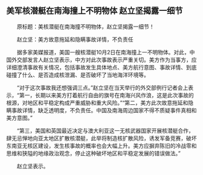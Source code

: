 ## 美军核潜艇在南海撞上不明物体 赵立坚揭露一细节
　　原标题：美核潜艇在南海撞不明物体，赵立坚揭露一细节！

　　赵立坚：美方故意拖延和隐瞒事故详情，不负责任

　　据多家美媒报道，美国一艘核潜艇10月2日在南海撞上一不明物体。对此，中国外交部发言人赵立坚表示，中方对此次事故表示严重关切。美方作为当事方，应详细澄清事故有关情况，包括事故发生具体地点、美方航行意图、事故详情、到底碰撞了什么、是否造成核泄漏、是否破坏了当地海洋环境等。

　　“对于这次事故我还想强调三点。”赵立坚在当天举行的外交部例行记者会上表示，“第一，长期以来美方打着航行自由的旗号在南海兴风作浪，这是此次事故的根源，对地区和平稳定构成严重威胁和重大风险。”“第二，美方此次故意拖延和隐瞒事故详情，缺乏透明度，不负责任。中国及南海周边国家不得不质疑事件真相和美方意图。”

　　“第三，美国和英国最近决定与澳大利亚这一无核武器国家开展核潜艇合作，肆无忌惮地向亚太地区扩散核潜艇，此举将制造核扩散风险，诱发军备竞赛，破坏东南亚无核区建设，发生核事故的概率也会大幅上升。美方应摒弃陈旧的冷战零和思维和狭隘的地缘政治观念，停止这种破坏地区和平稳定发展的错误做法。”

　　赵立坚表示。



